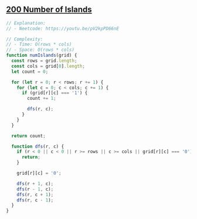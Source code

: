 ## [200 Number of Islands](https://leetcode.com/problems/number-of-islands/description/)

<!-- notecardId: 1755202236816 -->

```js
// Explanation:
// - Neetcode: https://youtu.be/pV2kpPD66nE

// Complexity:
// - Time: O(rows * cols)
// - Space: O(rows * cols)
function numIslands(grid) {
  const rows = grid.length;
  const cols = grid[0].length;
  let count = 0;

  for (let r = 0; r < rows; r += 1) {
    for (let c = 0; c < cols; c += 1) {
      if (grid[r][c] === '1') {
        count += 1;

        dfs(r, c);
      }
    }
  }

  return count;

  function dfs(r, c) {
    if (r < 0 || c < 0 || r >= rows || c >= cols || grid[r][c] === '0') {
      return;
    }

    grid[r][c] = '0';

    dfs(r + 1, c);
    dfs(r - 1, c);
    dfs(r, c + 1);
    dfs(r, c - 1);
  }
}
```
